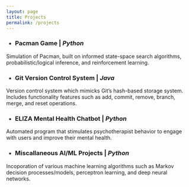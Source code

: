 ```yaml
---
layout: page
title: Projects
permalink: /projects
---
```


* ### Pacman Game | *Python*
Simulation of Pacman, built on informed state-space search algorithms, probabilistic/logical inference, and reinforcement learning.


* ### Git Version Control System | *Java*
Version control system which mimicks Git’s hash-based storage system. Includes functionality features such as add, commit, remove, branch, merge, and reset operations.

* ### ELIZA Mental Health Chatbot | *Python*
Automated program that stimulates psychotherapist behavior to engage with users and improve their mental health.

* ### Miscallaneous AI/ML Projects | *Python*
Incoporation of various machine learning algorithms such as Markov decision processes/models, perceptron learning, and deep neural networks.